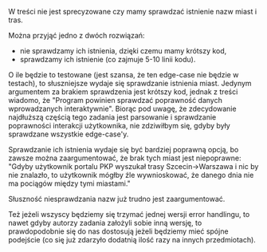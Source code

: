W treści nie jest sprecyzowane czy mamy sprawdzać istnienie nazw miast i tras.

Można przyjąć jedno z dwóch rozwiązań: 
- nie sprawdzamy ich istnienia, dzięki czemu mamy krótszy kod,
- sprawdzamy ich istnienie (co zajmuje 5-10 linii kodu).

O ile będzie to testowane (jest szansa, że ten edge-case nie będzie w testach),
to słuszniejsze wydaje się sprawdzanie istnienia miast.
Jedynym argumentem za brakiem sprawdzenia jest krótszy kod,
jednak z treści wiadomo, że
"Program powinien sprawdzać poprawność danych wprowadzanych interaktywnie".
Biorąc pod uwagę, że zdecydowanie najdłuższą częścią tego zadania
jest parsowanie i sprawdzanie poprawności interakcji użytkownika,
nie zdziwiłbym się, gdyby były sprawdzane wszystkie edge-case'y.

Sprawdzanie ich istnienia wydaje się być bardziej poprawną opcją,
bo zawsze można zaargumentować, że brak tych miast jest niepoprawne:
"Gdyby użytkownik portalu PKP wyszukał trasy Szcecin->Warszawa 
i nic by nie znalazło, to użytkownik mógłby źle wywnioskować, że danego dnia
nie ma pociągów między tymi miastami."

Słuszność niesprawdzania nazw już trudno jest zaargumentować.

Też jeżeli wszyscy będziemy się trzymać jednej wersji error handlingu,
to nawet gdyby autorzy zadania założyli sobie inną wersję,
to prawdopodobnie się do nas dostosują jeżeli będziemy mieć spójne podejście
(co się już zdarzyło dodatnią ilość razy na innych przedmiotach).
